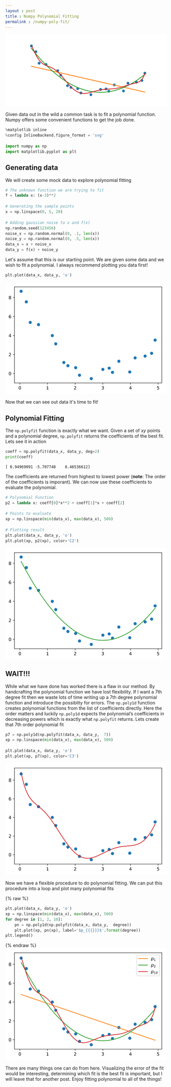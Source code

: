 ```yaml
---
layout : post
title : Numpy Polynomial Fitting
permalink : /numpy-poly-fit/
---
```


![polyfit](/assets/images/poly-header.png)

Given data out in the wild a common task is to fit a polynomial function. Numpy offers some convenient functions to get the job done. 


```python
%matplotlib inline
%config InlineBackend.figure_format = 'svg'

import numpy as np
import matplotlib.pyplot as plt
```

## Generating data

We will create some mock data to explore polynomial fitting


```python
# The unknown function we are trying to fit
f = lambda x: (x-3)**2

# Generating the sample points
x = np.linspace(0, 5, 20)

# Adding gaussian noise to x and f(x)
np.random.seed(123456)
noise_x = np.random.normal(0, .1, len(x))
noise_y = np.random.normal(0, .5, len(x))
data_x = x + noise_x
data_y = f(x) + noise_y
```

Let's assume that this is our starting point. We are given some data and we wish to fit a polynomial. I always recommend plotting you data first!


```python
plt.plot(data_x, data_y, 'o')
```
![svg](/notebooks/numpy-poly-fit_files/numpy-poly-fit_5_1.svg)


Now that we can see out data it's time to fit!

## Polynomial Fitting

The `np.polyfit` function is exactly what we want. Given a set of $xy$ points and a polynomial degree, `np.polyfit` returns the coefficients of the best fit. Lets see it in action


```python
coeff = np.polyfit(data_x, data_y, deg=2)
print(coeff)
```

    [ 0.94969091 -5.707748    8.46536612]


The coefficients are returned from highest to lowest power (**note**: The order of the coefficients is imporant). We can now use these coefficients to evaluate the polynomial.


```python
# Polynomial Function
p2 = lambda x: coeff[0]*x**2 + coeff[1]*x + coeff[2]

# Points to evaluate
xp = np.linspace(min(data_x), max(data_x), 500)

# Plotting result
plt.plot(data_x, data_y, 'o')
plt.plot(xp, p2(xp), color='C2')
```
![svg](/notebooks/numpy-poly-fit_files/numpy-poly-fit_10_1.svg)


## WAIT!!!

While what we have done has worked there is a flaw in our method. By handcrafting the polynomial function we have lost flexibility. If I want a 7th degree fit then we waste lots of time writing up a 7th degree polynomial function and introduce the possiblity for errors. The `np.poly1d` function creates polynomial functions from the list of coefficients directly. Here the order matters and luckily `np.poly1d` expects the polynomial’s coefficients in decreasing powers which is exactly what `np.polyfit` returns. Lets create that 7th order polynomial fit


```python
p7 = np.poly1d(np.polyfit(data_x, data_y,  7))
xp = np.linspace(min(data_x), max(data_x), 500)

plt.plot(data_x, data_y, 'o')
plt.plot(xp, p7(xp), color='C3')
```
![svg](/notebooks/numpy-poly-fit_files/numpy-poly-fit_12_1.svg)


Now we have a flexible procedure to do polynomial fitting. We can put this procedure into a loop and plot many polynomial fits


{% raw %}
```python
plt.plot(data_x, data_y, 'o')
xp = np.linspace(min(data_x), max(data_x), 500)
for degree in [1, 2, 10]:
    pn = np.poly1d(np.polyfit(data_x, data_y,  degree))
    plt.plot(xp, pn(xp), label='$p_{{{}}}$'.format(degree))
plt.legend()
```
{% endraw %}
![svg](/notebooks/numpy-poly-fit_files/numpy-poly-fit_14_1.svg)


There are many things one can do from here. Visualizing the error of the fit would be interesting, determining which fit is the best fit is important, but I will leave that for another post. Enjoy fitting polynomial to all of the things!
